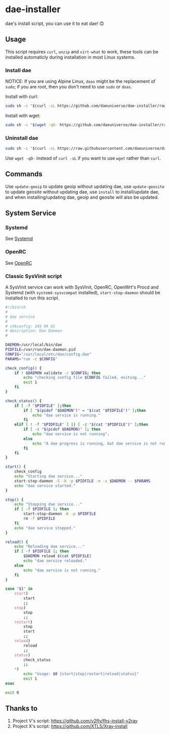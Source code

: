 # dae-installer
dae's install script, you can use it to eat dae! 😊

## Usage

This script requires `curl`, `unzip` and `virt-what` to work, these tools can be installed automaticly during installation in most Linux systems.

### Install dae

NOTICE: If you are using Alpine Linux, `doas` might be the replacement of `sudo`; if you are root, then you don't need to use `sudo` or `doas`.

Install with curl:

```sh
sudo sh -c "$(curl -sL https://github.com/daeuniverse/dae-installer/raw/main/installer.sh)" @ install
```

Install with wget:

```sh
sudo sh -c "$(wget -qO- https://github.com/daeuniverse/dae-installer/raw/main/installer.sh)" @ install
```

### Uninstall dae

```sh
sudo sh -c "$(curl -sL https://raw.githubusercontent.com/daeuniverse/dae-installer/main/uninstaller.sh)"
```

Use `wget -qO-` instead of `curl -sL` if you want to use `wget` rather than `curl`.

## Commands

Use `update-geoip` to update geoip without updating dae, use `update-geosite` to update geosite without updating dae, use `install` to install/update dae, and when installing/updating dae, geoip and geosite will also be updated.

## System Service

### Systemd

See [Systemd](Systemd)

### OpenRC

See [OpenRC](OpenRC)

### Classic SysVinit script

A SysVinit service can work with SysVinit, OpenRC, OpenWrt's Procd and Systemd (with `systemd-sysvcompat` installed), `start-stop-daemon` should be installed to run this script.

```sh
#!/bin/sh
#
# dae service
#
# chkconfig: 345 99 01
# description: Dae Daemon
#

DAEMON=/usr/local/bin/dae
PIDFILE=/var/run/dae-daemon.pid
CONFIG="/usr/local/etc/dae/config.dae"
PARAMS="run -c $CONFIG"

check_config() {
    if ! $DAEMON validate -c $CONFIG; then
        echo "checking config file $CONFIG failed, exiting..."
        exit 1
    fi
}

check_status() {
    if [ -f "$PIDFILE" ];then
        if [ "$(pidof "$DAEMON")" = "$(cat "$PIDFILE")" ];then
            echo "dae service is running."
        fi
    elif [ ! -f "$PIDFILE" ] || [ -z "$(cat "$PIDFILE")" ];then
        if [ -z "$(pidof $DAEMON)" ]; then
            echo "dae service is not running".
        else
            echo "A dae progress is running, but dae service is not running."
        fi
    fi
}

start() {
    check_config
    echo "Starting dae service..."
    start-stop-daemon -S -b -p $PIDFILE -m -x $DAEMON -- $PARAMS
    echo "dae service started."
}

stop() {
    echo "Stopping dae service..."
    if [ -f $PIDFILE ]; then
        start-stop-daemon -K -p $PIDFILE
        rm -f $PIDFILE
    fi
    echo "dae service stopped."
}

reload() {
    echo "Reloading dae service..."
    if [ -f $PIDFILE ]; then
        $DAEMON reload $(cat $PIDFILE)
        echo "dae service reloaded."
    else
        echo "dae service is not running."
    fi
}

case "$1" in
    start)
        start
        ;;
    stop)
        stop
        ;;
    restart)
        stop
        start
        ;;
    reload)
        reload
        ;;
    status)
        check_status
        ;;
    *)
        echo "Usage: $0 {start|stop|restart|reload|status}"
        exit 1
esac

exit 0
```

## Thanks to

1. Project V's script: https://github.com/v2fly/fhs-install-v2ray
2. Project X's script: https://github.com/XTLS/Xray-install
